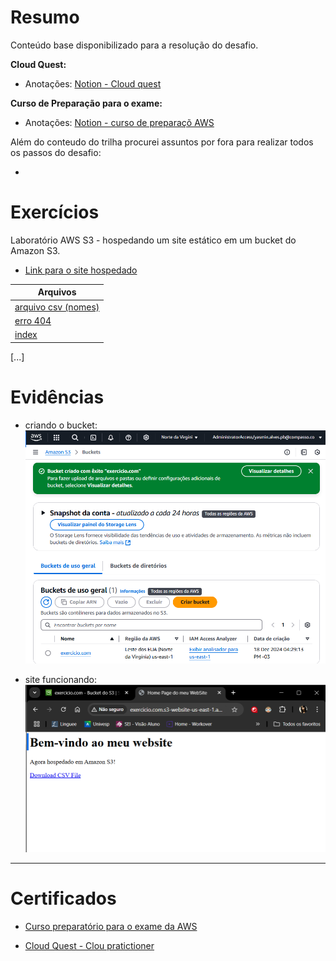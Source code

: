 
# Resumo

Conteúdo base disponibilizado para a resolução do desafio.

**Cloud Quest:** 

- Anotações: [Notion - Cloud quest]()


**Curso de Preparação para o exame:** 

- Anotações: [Notion - curso de preparaçõ AWS]()


Além do conteudo do trilha procurei assuntos por fora para realizar todos os passos do desafio:

- 


# Exercícios

Laboratório AWS S3 - hospedando um site estático em um bucket do Amazon S3.

- [Link para o site hospedado](http://exercicio.com.s3-website-us-east-1.amazonaws.com)

| Arquivos | 
|----------|
|[arquivo csv (nomes)](../Sprint%205/Exercicios/nomes.csv)|
|[erro 404](../Sprint%205/Exercicios/404.html)|
|[index](../Sprint%205/Exercicios/index.html)|



[...]

# Evidências


- criando o bucket:
    ![evi](../Sprint%205/Exercicios/Evidencias/bucket-criado.png)

- site funcionando:
    ![evi](../Sprint%205/Exercicios/Evidencias/site-funcionando.png)


___

# Certificados

- [Curso preparatório para o exame da AWS](../Sprint%205/Certificados/AWS-curso-preparatorio.pdf)

- [Cloud Quest - Clou pratictioner](https://www.credly.com/badges/35e2e51f-77c6-4e86-8485-4694ee6364ba)

